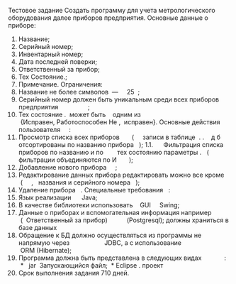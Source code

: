 Тестовое задание
Создать программу для учета метрологического оборудования далее приборов предприятия.
Основные данные о приборе:
1. Название;
2. Серийный номер;
3. Инвентарный номер;
4. Дата последней поверки;
5. Ответственный за прибор;
6. Тех Состояние.;
7. Примечание.
Ограничения:
1. Название не более символов  —     25  ;
2. Серийный номер должен быть уникальным среди всех приборов предприятия                 ;
3. Тех состояние .  может быть    одним из    {Исправен, Работоспособен Не , 
исправен}.
Основные действия пользователя     :
1. Просмотр списка всех приборов       (     записи в таблице  . .    д б отсортированы по
названию прибора   );
1.1.      Фильтрация списка приборов по названию и по        тех состоянию параметры .   (
фильтрации объединяются по И       );
2. Добавление нового прибора     ;
3. Редактирование данных прибора редактировать можно все кроме      (     ,   названия и
серийного номера   );
4. Удаление прибора   .
Специальные требования   :
1. Язык реализации     ­ Java;
2. В качестве библиотеки использовать    GUI     Swing;
3. Данные о приборах и вспомогательная информация например            (  Ответственный за
прибор)           (Postgresql); должны храниться в базе данных
4. Обращение к БД должно осуществляться из программы не напрямую через                    JDBC,
а с использование      ORM (Hibernate);
5. Программа должна быть представлена в следующих видах             :
 *   jar  Запускающийся файл;
 * Eclipse­ . проект
6. Срок выполнения задания 7­10 дней.
